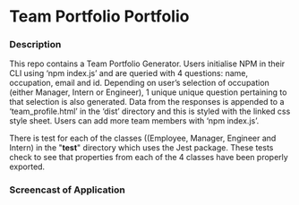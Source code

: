 # Team Portfolio Portfolio

### Description
This repo contains a Team Portfolio Generator. Users initialise NPM in their CLI using ‘npm index.js’ and are queried with 4 questions: name, occupation, email and id. Depending on user’s selection of occupation (either Manager, Intern or Engineer), 1 unique unique question pertaining to that selection is also generated. Data from the responses is appended to a ‘team_profile.html’ in the ‘dist’ directory and this is styled with the linked css style sheet. Users can add more team members with ‘npm index.js’. 

There is test for each of the classes ((Employee, Manager, Engineer and Intern) in the "__test__" directory which uses the Jest package. These tests check to see that properties from each of the 4 classes have been properly exported.

### Screencast of Application
